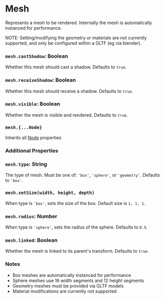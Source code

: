 # Mesh

Represents a mesh to be rendered. 
Internally the mesh is automatically instanced for performance.

NOTE: Setting/modifying the geometry or materials are not currently supported, and only be configured within a GLTF (eg via blender).

### `mesh.castShadow`: Boolean

Whether this mesh should cast a shadow. Defaults to `true`.

### `mesh.receiveShadow`: Boolean

Whether this mesh should receive a shadow. Defaults to `true`.

### `mesh.visible`: Boolean

Whether the mesh is visible and rendered. Defaults to `true`.

### `mesh.{...Node}`

Inherits all [Node](/docs/ref/Node.md) properties

### Additional Properties

### `mesh.type`: String

The type of mesh. Must be one of: `'box'`, `'sphere'`, or `'geometry'`. Defaults to `'box'`.

### `mesh.setSize(width, height, depth)`

When type is `'box'`, sets the size of the box. Default size is `1, 1, 1`.

### `mesh.radius`: Number

When type is `'sphere'`, sets the radius of the sphere. Defaults to `0.5`.

### `mesh.linked`: Boolean

Whether the mesh is linked to its parent's transform. Defaults to `true`.

### Notes

- Box meshes are automatically instanced for performance
- Sphere meshes use 16 width segments and 12 height segments
- Geometry meshes must be provided via GLTF models
- Material modifications are currently not supported

